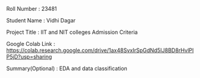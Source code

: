 Roll Number       :   23481

Student Name      :  Vidhi Dagar

Project Title     :  IIT and NIT colleges Admission Criteria

Google Colab Link :  https://colab.research.google.com/drive/1ax48SvxIrSpGdNd5IJ8BD8rHvlPIP5jD?usp=sharing

Summary(Optional) :  EDA and data classification
